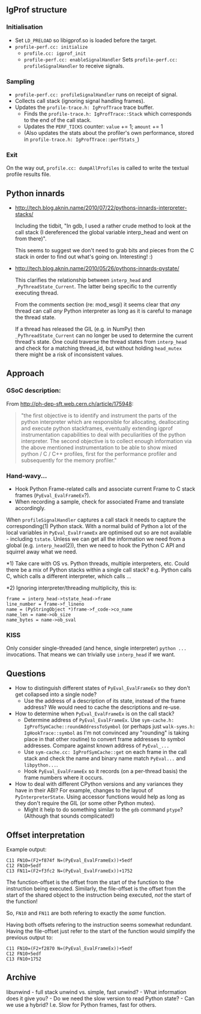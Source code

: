 ## IgProf structure
### Initialisation
* Set `LD_PRELOAD` so libigprof.so is loaded before the target.
* `profile-perf.cc: initialize`
    * `profile.cc: igprof_init`
    * `profile-perf.cc: enableSignalHandler`
        Sets `profile-perf.cc: profileSignalHandler` to receive signals.

### Sampling
* `profile-perf.cc: profileSignalHandler` runs on receipt of signal.
* Collects call stack (ignoring signal handling frames).
* Updates the `profile-trace.h: IgProfTrace` trace buffer.
    * Finds the `profile-trace.h: IgProfTrace::Stack` which corresponds
      to the end of the call stack.
    * Updates the `PERF_TICKS` counter: `value` += 1; `amount` += 1
    * (Also updates the stats about the profiler's own performance,
       stored in `profile-trace.h: IgProfTrace::perfStats_`)

### Exit
On the way out, `profile.cc: dumpAllProfiles` is called to write the
textual profile results file.

## Python innards
- http://tech.blog.aknin.name/2010/07/22/pythons-innards-interpreter-stacks/

    Including the tidbit, "In gdb, I used a rather crude method to
    look at the call stack (I dereferenced the global variable
    interp_head and went on from there)".

    This seems to suggest we don't need to grab bits and pieces from
    the C stack in order to find out what's going on. Interesting! :)

- http://tech.blog.aknin.name/2010/05/26/pythons-innards-pystate/

    This clarifies the relationship between `interp_head` and
    `_PyThreadState_Current`. The latter being specific to the
    currently executing thread.

    From the comments section (re: mod_wsgi) it seems clear that
    *any* thread can call *any* Python interpreter as long as it is
    careful to manage the thread state.

    If a thread has released the GIL (e.g. in NumPy) then
    `_PyThreadState_Current` can no longer be used to determine the
    current thread's state. One could traverse the thread states
    from `interp_head` and check for a matching thread_id, but
    without holding `head_mutex` there might be a risk of
    inconsistent values.

## Approach

### GSoC description:
From http://ph-dep-sft.web.cern.ch/article/175948:

> "the first objective is to identify and instrument the parts of the
python interpreter which are responsible for allocating,
deallocating and execute python stackframes, eventually extending
igprof instrumentation capabilities to deal with peculiarities of
the python interpreter. The second objective is to collect enough
information via the above mentioned instrumentation to be able to
show mixed python / C / C++ profiles, first for the performance
profiler and subsequently for the memory profiler."

### Hand-wavy...
* Hook Python Frame-related calls and associate current Frame to C
stack frames (`PyEval_EvalFrameEx`?).
* When recording a sample, check for associated Frame and translate
accordingly.

When `profileSignalHandler` captures a call stack it needs to capture the
corresponding(1) Python stack. With a normal build of Python a lot of
the local variables in `PyEval_EvalFrameEx` are optimised out so are not
available - including `tstate`. Unless we can get all the information we
need from a global (e.g. `interp_head`(2)), then we need to hook the
Python C API and squirrel away what we need.

*1) Take care with OS vs. Python threads, multiple interpreters, etc.
Could there be a mix of Python stacks within a single call stack?
e.g. Python calls C, which calls a different interpreter, which calls ...

*2) Ignoring interpreter/threading multiplicity, this is:

    frame = interp_head->tstate_head->frame
    line_number = frame->f_lineno
    name = (PyStringObject *)frame->f_code->co_name
    name_len = name->ob_size
    name_bytes = name->ob_sval

### KISS
Only consider single-threaded (and hence, single interpreter) `python ...`
invocations. That means we can trivially use `interp_head` if we want.

## Questions
* How to distinguish different states of `PyEval_EvalFrameEx` so they don't get
collapsed into a single node?
    * Use the address of a description of its state, instead of the
      frame address? We would need to cache the descriptions and re-use.
* How to determine when `PyEval_EvalFrameEx` is on the call stack?
    * Determine address of `PyEval_EvalFrameEx`. Use
      `sym-cache.h: IgProfSymCache::roundAddressToSymbol` (or perhaps
      just `walk-syms.h: IgHookTrace::symbol` as I'm not convinced any
      "rounding" is taking place in that other routine) to convert frame
      addresses to symbol addresses. Compare against known address of
      `PyEval_...`
    * Use `sym-cache.cc: IgProfSymCache::get` on each frame in the call
      stack and check the name and binary name match `PyEval...` and
      `libpython...`.
    * Hook `PyEval_EvalFrameEx` so it records (on a per-thread basis)
      the frame numbers where it occurs.
* How to deal with different CPython versions and any variances they
  have in their ABI? For example, changes to the layout of
  `PyInterpreterState`. Using accessor functions would help as long
  as they don't require the GIL (or some other Python mutex).
    * Might it help to do something similar to the `gdb` command
      `ptype`? (Although that sounds complicated!)

## Offset interpretation
Example output:

    C11 FN10=(F2+f874f N=(PyEval_EvalFrameEx))+5edf
    C12 FN10+5edf
    C13 FN11=(F2+f3fc2 N=(PyEval_EvalFrameEx))+1752

The function-offset is the offset from the start of the function to the
instruction being executed. Similarly, the file-offset is the offset
from the start of the shared object to the instruction being executed,
*not* the start of the function!

So, `FN10` and `FN11` are both refering to exactly the *same* function.

Having both offsets refering to the instruction seems somewhat
redundant. Having the file-offset just refer to the start of the
function would simplify the previous output to:

    C11 FN10=(F2+f2870 N=(PyEval_EvalFrameEx))+5edf
    C12 FN10+5edf
    C13 FN10+1752

## Archive
libunwind
    - full stack unwind vs. simple, fast unwind?
    - What information does it give you?
    - Do we need the slow version to read Python state?
    - Can we use a hybrid? I.e. Slow for Python frames, fast for others.
